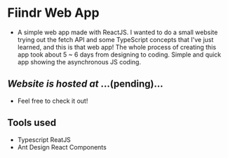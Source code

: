 # Fiindr Web App
- A simple web app made with ReactJS. I wanted to do a small website trying out the fetch API and some TypeScript concepts that I've just learned, and this is that web app! The whole process of creating this app took about 5 ~ 6 days from designing to coding. Simple and quick app showing the asynchronous JS coding.

## *Website is hosted at* ...(pending)...
- Feel free to check it out!

## Tools used
- Typescript ReatJS
- Ant Design React Components
